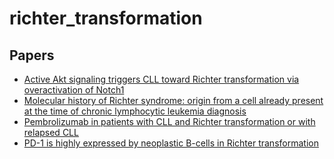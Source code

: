 # richter_transformation


## Papers

- [Active Akt signaling triggers CLL toward Richter transformation via overactivation of Notch1](https://ashpublications.org/blood/article-abstract/137/5/646/469830/Active-Akt-signaling-triggers-CLL-toward-Richter)
- [Molecular history of Richter syndrome: origin from a cell already present at the time of chronic lymphocytic leukemia diagnosis](https://onlinelibrary.wiley.com/doi/full/10.1002/ijc.26322)
- [Pembrolizumab in patients with CLL and Richter transformation or with relapsed CLL](https://ashpublications.org/blood/article/129/26/3419/36220/Pembrolizumab-in-patients-with-CLL-and-Richter)
- [PD-1 is highly expressed by neoplastic B-cells in Richter transformation](https://onlinelibrary.wiley.com/doi/full/10.1111/bjh.15514)
